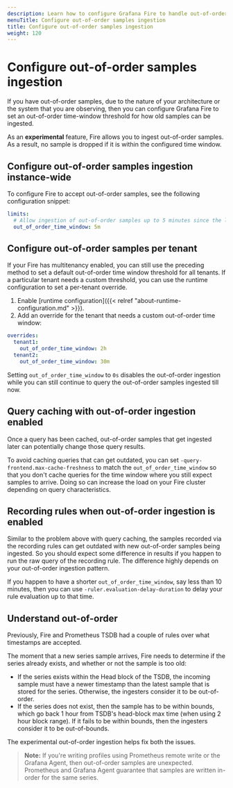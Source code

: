 ```yaml
---
description: Learn how to configure Grafana Fire to handle out-of-order samples ingestion.
menuTitle: Configure out-of-order samples ingestion
title: Configure out-of-order samples ingestion
weight: 120
---
```


# Configure out-of-order samples ingestion

If you have out-of-order samples, due to the nature of your architecture or the system that you are observing, then you can configure Grafana Fire to set an out-of-order time-window threshold for how old samples can be ingested.

As an **experimental** feature, Fire allows you to ingest out-of-order samples. As a result, no sample is dropped if it is within the configured time window.

## Configure out-of-order samples ingestion instance-wide

To configure Fire to accept out-of-order samples, see the following configuration snippet:

```yaml
limits:
  # Allow ingestion of out-of-order samples up to 5 minutes since the latest received sample for the series.
  out_of_order_time_window: 5m
```

## Configure out-of-order samples per tenant

If your Fire has multitenancy enabled, you can still use the preceding method to set a default out-of-order time window threshold for all tenants.
If a particular tenant needs a custom threshold, you can use the runtime configuration to set a per-tenant override.

1. Enable [runtime configuration]({{< relref "about-runtime-configuration.md" >}}).
1. Add an override for the tenant that needs a custom out-of-order time window:

```yaml
overrides:
  tenant1:
    out_of_order_time_window: 2h
  tenant2:
    out_of_order_time_window: 30m
```

Setting `out_of_order_time_window` to `0s` disables the out-of-order ingestion while you can still continue to query the out-of-order samples ingested till now.

## Query caching with out-of-order ingestion enabled

Once a query has been cached, out-of-order samples that get ingested later can potentially change those query results.

To avoid caching queries that can get outdated, you can set `-query-frontend.max-cache-freshness` to match the `out_of_order_time_window` so that you don't cache queries
for the time window where you still expect samples to arrive. Doing so can increase the load on your Fire cluster depending on query characteristics.

## Recording rules when out-of-order ingestion is enabled

Similar to the problem above with query caching, the samples recorded via the recording rules can get outdated with new out-of-order samples being ingested.
So you should expect some difference in results if you happen to run the raw query of the recording rule. The difference highly depends on your out-of-order ingestion pattern.

If you happen to have a shorter `out_of_order_time_window`, say less than 10 minutes, then you can use `-ruler.evaluation-delay-duration` to delay your rule evaluation up to that time.

## Understand out-of-order

Previously, Fire and Prometheus TSDB had a couple of rules over what timestamps are accepted.

The moment that a new series sample arrives, Fire needs to determine if the series already exists, and whether or not the sample is too old:

- If the series exists within the Head block of the TSDB, the incoming sample must have a newer timestamp than the latest sample that is stored for the series. Otherwise, the ingesters consider it to be out-of-order.
- If the series does not exist, then the sample has to be within bounds, which go back 1 hour from TSDB's head-block max time (when using 2 hour block range). If it fails to be within bounds, then the ingesters consider it to be out-of-bounds.

The experimental out-of-order ingestion helps fix both the issues.

> **Note:** If you're writing profiles using Prometheus remote write or the Grafana Agent, then out-of-order samples are unexpected.
> Prometheus and Grafana Agent guarantee that samples are written in-order for the same series.
